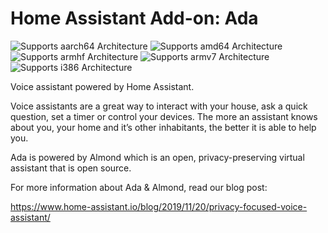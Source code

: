 # Home Assistant Add-on: Ada

![Supports aarch64 Architecture][aarch64-shield] ![Supports amd64 Architecture][amd64-shield] ![Supports armhf Architecture][armhf-shield] ![Supports armv7 Architecture][armv7-shield] ![Supports i386 Architecture][i386-shield]

Voice assistant powered by Home Assistant.

Voice assistants are a great way to interact with your house, ask a quick
question, set a timer or control your devices. The more an assistant knows about
you, your home and it’s other inhabitants, the better it is able to help you.

Ada is powered by Almond which is an open, privacy-preserving virtual assistant
that is open source.

For more information about Ada & Almond, read our blog post:

<https://www.home-assistant.io/blog/2019/11/20/privacy-focused-voice-assistant/>

[aarch64-shield]: https://img.shields.io/badge/aarch64-no-red.svg
[amd64-shield]: https://img.shields.io/badge/amd64-yes-green.svg
[armhf-shield]: https://img.shields.io/badge/armhf-yes-green.svg
[armv7-shield]: https://img.shields.io/badge/armv7-yes-green.svg
[i386-shield]: https://img.shields.io/badge/i386-no-red.svg
